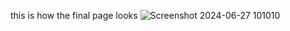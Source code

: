 this is how the final page looks
![Screenshot 2024-06-27 101010](https://github.com/saiphanidhar2003/portfolio/assets/110330228/3f33c27f-4503-4c3c-b49f-2517803a9033)
